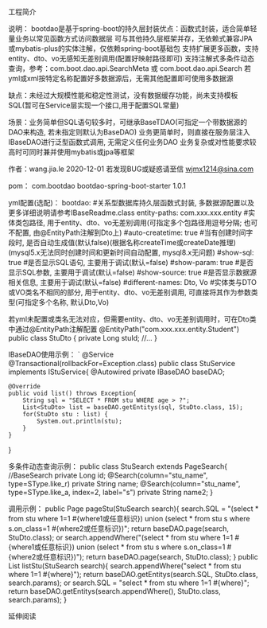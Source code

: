 工程简介

说明：
bootdao是基于spring-boot的持久层封装优点：函数式封装，适合简单轻量业务以常见函数方式访问数据层
	 可与其他持久层框架并存，无依赖式兼容JPA或mybatis-plus的实体注解，仅依赖spring-boot基础包
	 支持扩展更多函数，支持entity、dto、vo无感知无差别调用(配置好映射路径即可)
	 支持注解式多条件动态查询，参考：com.boot.dao.api.SearchMeta 或 com.boot.dao.api.Search
	 若yml或xml按特定名称配置好多数据源后，无需其他配置即可使用多数据源

缺点：未经过大规模性能和稳定性测试，没有数据缓存功能，尚未支持模板SQL(暂可在Service层实现一个接口,用于配置SQL常量)

场景：业务简单但SQL语句较多时，可继承BaseTDAO(可指定一个带数据源的DAO来构造, 若未指定则默认为BaseDAO)
	 业务更简单时，则直接在服务层注入IBaseDAO进行泛型函数式调用, 无需定义任何业务DAO
	 业务复杂或对性能要求较高时可同时兼并使用mybatis或jpa等框架

作者：wang.jia.le	2020-12-01	若发现BUG或疑惑请至信	wjmx1214@sina.com



pom：
 <dependency>
    <groupId>com.bootdao</groupId>
    <artifactId>bootdao-spring-boot-starter</artifactId>
    <version>1.0.1</version>
</dependency>

yml配置(选配)： 
	bootdao: #关系型数据库持久层函数式封装, 多数据源配置以及更多详细说明请参考IBaseReadme.class
	    entity-paths: com.xxx.xxx.entity #实体类包路径, 用于entity、dto、vo无差别调用(可指定多个包路径用逗号分隔; 也可不配置, 由@EntityPath注解到Dto上)
	    #auto-createtime: true #当有创建时间字段时, 是否自动生成值(默认false)(根据名称createTime或createDate推理)(mysql5.x无法同时创建时间和更新时间自动配置, mysql8.x无问题)
	    #show-sql: true #是否显示SQL语句, 主要用于调试(默认=false)
	    #show-param: true #是否显示SQL参数, 主要用于调试(默认=false)
	    #show-source: true #是否显示数据源相关信息, 主要用于调试(默认=false)
	    #different-names: Dto, Vo #实体类与DTO或VO类名不相同的部分, 用于entity、dto、vo无差别调用, 可直接将其作为参数类型(可指定多个名称, 默认Dto,Vo)



若yml未配置或类名无法对应，但需要entity、dto、vo无差别调用时，可在Dto类中通过@EntityPath注解配置
@EntityPath("com.xxx.xxx.entity.Student")
public class StuDto {
    private Long stuId;
    //...
}

IBaseDAO使用示例： `
@Service
@Transactional(rollbackFor=Exception.class)
public class StuService implements IStuService{
   @Autowired
   private IBaseDAO baseDAO;
   
    @Override
    public void list() throws Exception{
        String sql = "SELECT * FROM stu WHERE age > ?";
        List<StuDto> list = baseDAO.getEntitys(sql, StuDto.class, 15);
        for(StuDto stu : list) {
            System.out.println(stu);
        }
    }
}


多条件动态查询示例：
public class StuSearch extends PageSearch{ //BaseSearch
    private Long id;
    @Search(column="stu_name", type=SType.like_r)
    private String name;
    @Search(column="stu_name", type=SType.like_a, index=2, label="s")
    private String name2;
}

调用示例：
public Page<StuDto> pageStu(StuSearch search){
    search.SQL = "(select * from stu where 1=1 #{where1或任意标识}) union (select * from stu s where s.on_class=1 #{where2或任意标识})";
    return baseDAO.page(search, StuDto.class);
    or
    search.appendWhere("(select * from stu where 1=1 #{where1或任意标识}) union (select * from stu s where s.on_class=1 #{where2或任意标识})");
    return baseDAO.page(search, StuDto.class);
}
public List<StuDto> listStu(StuSearch search){
    search.appendWhere("select * from stu where 1=1 #{where}");
    return baseDAO.getEntitys(search.SQL, StuDto.class, search.params);
    or
    search.SQL = "select * from stu where 1=1 #{where}";
    return baseDAO.getEntitys(search.appendWhere(), StuDto.class, search.params);
}

延伸阅读
